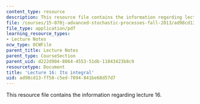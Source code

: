 ```yaml
---
content_type: resource
description: This resource file contains the information regarding lecture 16.
file: /courses/15-070j-advanced-stochastic-processes-fall-2013/ad98cd13ff58c5ed7094841be68d57d7_MIT15_070JF13_Lec16.pdf
file_type: application/pdf
learning_resource_types:
- Lecture Notes
ocw_type: OCWFile
parent_title: Lecture Notes
parent_type: CourseSection
parent_uid: d222d904-8064-4553-51db-11843423b8c9
resourcetype: Document
title: 'Lecture 16: Ito integral'
uid: ad98cd13-ff58-c5ed-7094-841be68d57d7
---
```

This resource file contains the information regarding lecture 16.

